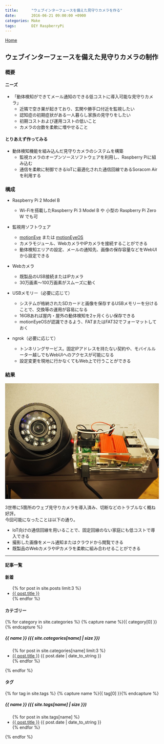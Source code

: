 ```yaml
---
title:      "ウェブインターフェースを備えた見守りカメラを作る"
date:       2016-06-21 09:00:00 +0900
categories: Make
tags:       DIY RaspberryPi
---
```


<a href="https://0x0026.info/">Home</a>

## ウェブインターフェースを備えた見守りカメラの制作

### 概要

#### ニーズ
* 「動体検知ができてメール通知のできる低コストに導入可能な見守りカメラ」
  * 近隣で空き巣が起きており、玄関や勝手口付近を監視したい
  * 認知症の初期症状がある一人暮らし家族の見守りをしたい
  * 初期コストおよび運用コストの低いこと
  * カメラの台数を柔軟に増やせること

#### とりあえず作ってみる
* 動体検知機能を組み込んだ見守りカメラのシステムを構築
  * 監視カメラのオープンソースソフトウェアを利用し、Raspberry Piに組み込む
  * 通信を柔軟に制御できるIoTに最適化された通信回線であるSoracom Airを利用する

### 構成
* Raspberry Pi 2 Model B
  * Wi-Fiを搭載したRaspberry Pi 3 Model B や 小型の Raspberry Pi Zero W でも可

* 監視用ソフトウェア
  * [motionEye](https://github.com/ccrisan/motioneye) または [motionEyeOS](https://github.com/ccrisan/motioneyeos)
  * カメラモジュール、WebカメラやIPカメラを接続することができる
  * 動体検知エリアの設定、メールの通知先、画像の保存容量などをWebUIから設定できる
 
* Webカメラ
  * 既製品のUSB接続またはIPカメラ
  * 30万画素〜100万画素がスムーズに動く

* USBメモリー（必要に応じて）
  * システムが格納されたSDカードと画像を保存するUSBメモリーを分けることで、交換等の運用が容易になる
  * 16GBあれば屋内・屋外の動体検知を2ヶ月くらい保存できる
  * motionEyeOSが認識できるよう、FATまたはFAT32でフォーマットしておく

* ngrok（必要に応じて）
  * トンネリングサービス。固定IPアドレスを持たない契約や、モバイルルーター越しでもWebUIへのアクセスが可能になる
  * 設定変更を現地に行かなくてもWeb上で行うことができる

###  結果
![](/assets/2016-06-21/1.jpg)

3世帯に5箇所のウェブ見守りカメラを導入済み、切断などのトラブルなく概ね好評。  
今回可能になったことは以下の通り。

* IoT向けの通信回線を用いることで、固定回線のない家庭にも低コストで導入できる
* 撮影した画像をメール通知またはクラウドから閲覧できる
* 既製品のWebカメラやIPカメラを柔軟に組み合わせることができる

---

<h4>記事一覧</h4>

<h4>新着</h4>

<ul>
    {% for post in site.posts limit:3 %}
        <li>
            <a href="{{ post.url }}">{{ post.title }}</a>
        </li>
    {% endfor %}
</ul>

<h4>カテゴリー</h4>

{% for category in site.categories %}
  {% capture name %}{{ category[0] }}{% endcapture %}
  <h5>{{ name }} ({{ site.categories[name] | size }})</h5>
  <ul class="posts">
  {% for post in site.categories[name] limit:3 %}
    <li>
      <a class="post-link" href="{{ post.url | prepend: site.baseurl }}">{{ post.title }}</a>
      <span class="post-date">{{ post.date | date_to_string }}</span>
    </li>
  {% endfor %}
  </ul>
{% endfor %}

<h4>タグ</h4>

{% for tag in site.tags %}
  {% capture name %}{{ tag[0] }}{% endcapture %}
  <h5>{{ name }} ({{ site.tags[name] | size }})</h5>
  <ul class="posts">
  {% for post in site.tags[name] %}
    <li>
      <a class="post-link" href="{{ post.url | prepend: site.baseurl }}">{{ post.title }}</a>
      <span class="post-date">{{ post.date | date_to_string }}</span>
    </li>
  {% endfor %}
  </ul>
{% endfor %}
